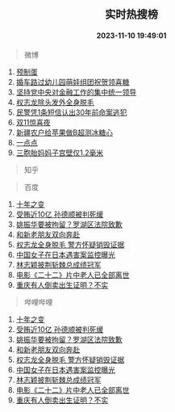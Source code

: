 <div align="center"><h2>实时热搜榜</h2><h4>2023-11-10 19:49:01</h4></div>

> 微博  

1. [预制蛋](https://s.weibo.com/weibo?q=%E9%A2%84%E5%88%B6%E8%9B%8B&t=31&band_rank=1&Refer=top)<br />
2. [婚车路过幼儿园萌娃组团祝贺领喜糖](https://s.weibo.com/weibo?q=%23%E5%A9%9A%E8%BD%A6%E8%B7%AF%E8%BF%87%E5%B9%BC%E5%84%BF%E5%9B%AD%E8%90%8C%E5%A8%83%E7%BB%84%E5%9B%A2%E7%A5%9D%E8%B4%BA%E9%A2%86%E5%96%9C%E7%B3%96%23&t=31&band_rank=2&Refer=top)<br />
3. [坚持党中央对金融工作的集中统一领导](https://s.weibo.com/weibo?q=%23%E5%9D%9A%E6%8C%81%E5%85%9A%E4%B8%AD%E5%A4%AE%E5%AF%B9%E9%87%91%E8%9E%8D%E5%B7%A5%E4%BD%9C%E7%9A%84%E9%9B%86%E4%B8%AD%E7%BB%9F%E4%B8%80%E9%A2%86%E5%AF%BC%23&t=31&band_rank=3&Refer=top)<br />
4. [权志龙除头发外全身脱毛](https://s.weibo.com/weibo?q=%23%E6%9D%83%E5%BF%97%E9%BE%99%E9%99%A4%E5%A4%B4%E5%8F%91%E5%A4%96%E5%85%A8%E8%BA%AB%E8%84%B1%E6%AF%9B%23&t=31&band_rank=4&Refer=top)<br />
5. [民警凭1条短信认出30年前命案逃犯](https://s.weibo.com/weibo?q=%23%E6%B0%91%E8%AD%A6%E5%87%AD1%E6%9D%A1%E7%9F%AD%E4%BF%A1%E8%AE%A4%E5%87%BA30%E5%B9%B4%E5%89%8D%E5%91%BD%E6%A1%88%E9%80%83%E7%8A%AF%23&t=31&band_rank=5&Refer=top)<br />
6. [双11惊喜夜](https://s.weibo.com/weibo?q=%E5%8F%8C11%E6%83%8A%E5%96%9C%E5%A4%9C&t=31&band_rank=6&Refer=top)<br />
7. [新疆农户给苹果做B超测冰糖心](https://s.weibo.com/weibo?q=%23%E6%96%B0%E7%96%86%E5%86%9C%E6%88%B7%E7%BB%99%E8%8B%B9%E6%9E%9C%E5%81%9AB%E8%B6%85%E6%B5%8B%E5%86%B0%E7%B3%96%E5%BF%83%23&t=31&band_rank=7&Refer=top)<br />
8. [一点点](https://s.weibo.com/weibo?q=%E4%B8%80%E7%82%B9%E7%82%B9&t=31&band_rank=8&Refer=top)<br />
9. [三胞胎妈妈子宫壁仅1.2毫米](https://s.weibo.com/weibo?q=%E4%B8%89%E8%83%9E%E8%83%8E%E5%A6%88%E5%A6%88%E5%AD%90%E5%AE%AB%E5%A3%81%E4%BB%851.2%E6%AF%AB%E7%B1%B3&t=31&band_rank=9&Refer=top)<br />

> 知乎  


> 百度  

1. [十年之变](https://www.baidu.com/s?wd=%E5%8D%81%E5%B9%B4%E4%B9%8B%E5%8F%98&sa=fyb_news&rsv_dl=fyb_news)<br />
2. [受贿近10亿 孙德顺被判死缓](https://www.baidu.com/s?wd=%E5%8F%97%E8%B4%BF%E8%BF%9110%E4%BA%BF+%E5%AD%99%E5%BE%B7%E9%A1%BA%E8%A2%AB%E5%88%A4%E6%AD%BB%E7%BC%93&sa=fyb_news&rsv_dl=fyb_news)<br />
3. [姚振华要被拘留？罗湖区法院致歉](https://www.baidu.com/s?wd=%E5%A7%9A%E6%8C%AF%E5%8D%8E%E8%A6%81%E8%A2%AB%E6%8B%98%E7%95%99%EF%BC%9F%E7%BD%97%E6%B9%96%E5%8C%BA%E6%B3%95%E9%99%A2%E8%87%B4%E6%AD%89&sa=fyb_news&rsv_dl=fyb_news)<br />
4. [和新老朋友双向奔赴](https://www.baidu.com/s?wd=%E5%92%8C%E6%96%B0%E8%80%81%E6%9C%8B%E5%8F%8B%E5%8F%8C%E5%90%91%E5%A5%94%E8%B5%B4&sa=fyb_news&rsv_dl=fyb_news)<br />
5. [权志龙全身脱毛 警方怀疑销毁证据](https://www.baidu.com/s?wd=%E6%9D%83%E5%BF%97%E9%BE%99%E5%85%A8%E8%BA%AB%E8%84%B1%E6%AF%9B+%E8%AD%A6%E6%96%B9%E6%80%80%E7%96%91%E9%94%80%E6%AF%81%E8%AF%81%E6%8D%AE&sa=fyb_news&rsv_dl=fyb_news)<br />
6. [中国女子在日本遇害案监控曝光](https://www.baidu.com/s?wd=%E4%B8%AD%E5%9B%BD%E5%A5%B3%E5%AD%90%E5%9C%A8%E6%97%A5%E6%9C%AC%E9%81%87%E5%AE%B3%E6%A1%88%E7%9B%91%E6%8E%A7%E6%9B%9D%E5%85%89&sa=fyb_news&rsv_dl=fyb_news)<br />
7. [林志颖披荆斩棘总成绩冠军](https://www.baidu.com/s?wd=%E6%9E%97%E5%BF%97%E9%A2%96%E6%8A%AB%E8%8D%86%E6%96%A9%E6%A3%98%E6%80%BB%E6%88%90%E7%BB%A9%E5%86%A0%E5%86%9B&sa=fyb_news&rsv_dl=fyb_news)<br />
8. [电影《二十二》片中老人已全部离世](https://www.baidu.com/s?wd=%E7%94%B5%E5%BD%B1%E3%80%8A%E4%BA%8C%E5%8D%81%E4%BA%8C%E3%80%8B%E7%89%87%E4%B8%AD%E8%80%81%E4%BA%BA%E5%B7%B2%E5%85%A8%E9%83%A8%E7%A6%BB%E4%B8%96&sa=fyb_news&rsv_dl=fyb_news)<br />
9. [重庆有人倒卖出生证明？不实](https://www.baidu.com/s?wd=%E9%87%8D%E5%BA%86%E6%9C%89%E4%BA%BA%E5%80%92%E5%8D%96%E5%87%BA%E7%94%9F%E8%AF%81%E6%98%8E%EF%BC%9F%E4%B8%8D%E5%AE%9E&sa=fyb_news&rsv_dl=fyb_news)<br />

> 哔哩哔哩  

1. [十年之变](https://www.baidu.com/s?wd=%E5%8D%81%E5%B9%B4%E4%B9%8B%E5%8F%98&sa=fyb_news&rsv_dl=fyb_news)<br />
2. [受贿近10亿 孙德顺被判死缓](https://www.baidu.com/s?wd=%E5%8F%97%E8%B4%BF%E8%BF%9110%E4%BA%BF+%E5%AD%99%E5%BE%B7%E9%A1%BA%E8%A2%AB%E5%88%A4%E6%AD%BB%E7%BC%93&sa=fyb_news&rsv_dl=fyb_news)<br />
3. [姚振华要被拘留？罗湖区法院致歉](https://www.baidu.com/s?wd=%E5%A7%9A%E6%8C%AF%E5%8D%8E%E8%A6%81%E8%A2%AB%E6%8B%98%E7%95%99%EF%BC%9F%E7%BD%97%E6%B9%96%E5%8C%BA%E6%B3%95%E9%99%A2%E8%87%B4%E6%AD%89&sa=fyb_news&rsv_dl=fyb_news)<br />
4. [和新老朋友双向奔赴](https://www.baidu.com/s?wd=%E5%92%8C%E6%96%B0%E8%80%81%E6%9C%8B%E5%8F%8B%E5%8F%8C%E5%90%91%E5%A5%94%E8%B5%B4&sa=fyb_news&rsv_dl=fyb_news)<br />
5. [权志龙全身脱毛 警方怀疑销毁证据](https://www.baidu.com/s?wd=%E6%9D%83%E5%BF%97%E9%BE%99%E5%85%A8%E8%BA%AB%E8%84%B1%E6%AF%9B+%E8%AD%A6%E6%96%B9%E6%80%80%E7%96%91%E9%94%80%E6%AF%81%E8%AF%81%E6%8D%AE&sa=fyb_news&rsv_dl=fyb_news)<br />
6. [中国女子在日本遇害案监控曝光](https://www.baidu.com/s?wd=%E4%B8%AD%E5%9B%BD%E5%A5%B3%E5%AD%90%E5%9C%A8%E6%97%A5%E6%9C%AC%E9%81%87%E5%AE%B3%E6%A1%88%E7%9B%91%E6%8E%A7%E6%9B%9D%E5%85%89&sa=fyb_news&rsv_dl=fyb_news)<br />
7. [林志颖披荆斩棘总成绩冠军](https://www.baidu.com/s?wd=%E6%9E%97%E5%BF%97%E9%A2%96%E6%8A%AB%E8%8D%86%E6%96%A9%E6%A3%98%E6%80%BB%E6%88%90%E7%BB%A9%E5%86%A0%E5%86%9B&sa=fyb_news&rsv_dl=fyb_news)<br />
8. [电影《二十二》片中老人已全部离世](https://www.baidu.com/s?wd=%E7%94%B5%E5%BD%B1%E3%80%8A%E4%BA%8C%E5%8D%81%E4%BA%8C%E3%80%8B%E7%89%87%E4%B8%AD%E8%80%81%E4%BA%BA%E5%B7%B2%E5%85%A8%E9%83%A8%E7%A6%BB%E4%B8%96&sa=fyb_news&rsv_dl=fyb_news)<br />
9. [重庆有人倒卖出生证明？不实](https://www.baidu.com/s?wd=%E9%87%8D%E5%BA%86%E6%9C%89%E4%BA%BA%E5%80%92%E5%8D%96%E5%87%BA%E7%94%9F%E8%AF%81%E6%98%8E%EF%BC%9F%E4%B8%8D%E5%AE%9E&sa=fyb_news&rsv_dl=fyb_news)<br />
